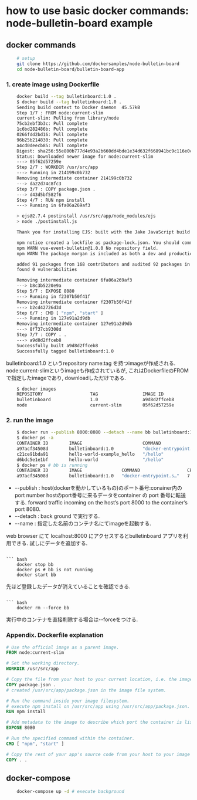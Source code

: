 # how to use basic docker commands: node-bulletin-board example

## docker commands

``` bash
    # setup
    git clone https://github.com/dockersamples/node-bulletin-board
    cd node-bulletin-board/bulletin-board-app
```

### 1. create image using Dockerfile

``` bash
    docker build --tag bulletinboard:1.0 .
    $ docker build --tag bulletinboard:1.0 .
    Sending build context to Docker daemon  45.57kB
    Step 1/7 : FROM node:current-slim
    current-slim: Pulling from library/node
    75cb2ebf3b3c: Pull complete 
    1c6bd282486b: Pull complete 
    0266fdd2bd16: Pull complete 
    96b25b214830: Pull complete 
    a4cd0deecb85: Pull complete 
    Digest: sha256:55e800b777d4e93a2b660dd4bde1e34d632f668941bc9c116e0ca7857c2ae6c9
    Status: Downloaded newer image for node:current-slim
    ---> 05f62d57259e
    Step 2/7 : WORKDIR /usr/src/app
    ---> Running in 214199c0b732
    Removing intermediate container 214199c0b732
    ---> da22d74c8fc3
    Step 3/7 : COPY package.json .
    ---> d43d5bf582f6
    Step 4/7 : RUN npm install
    ---> Running in 6fa06a269af3

    > ejs@2.7.4 postinstall /usr/src/app/node_modules/ejs
    > node ./postinstall.js

    Thank you for installing EJS: built with the Jake JavaScript build tool (https://jakejs.com/)

    npm notice created a lockfile as package-lock.json. You should commit this file.
    npm WARN vue-event-bulletin@1.0.0 No repository field.
    npm WARN The package morgan is included as both a dev and production dependency.

    added 91 packages from 168 contributors and audited 92 packages in 10.959s
    found 0 vulnerabilities

    Removing intermediate container 6fa06a269af3
    ---> b8c3b5220e9a
    Step 5/7 : EXPOSE 8080
    ---> Running in f2307b50f41f
    Removing intermediate container f2307b50f41f
    ---> b2cd42726d3d
    Step 6/7 : CMD [ "npm", "start" ]
    ---> Running in 127e91a2d9db
    Removing intermediate container 127e91a2d9db
    ---> 8f737cb9308d
    Step 7/7 : COPY . .
    ---> a9d8d2ffceb8
    Successfully built a9d8d2ffceb8
    Successfully tagged bulletinboard:1.0
```

bulletinboard:1.0 というrepository name:tag を持つimageが作成される.
node:current-slimというimageも作成されているが, これはDockerfileのFROMで指定したimageであり, 
downloadしただけである.

``` bash
    $ docker images
    REPOSITORY                  TAG                 IMAGE ID            CREATED              SIZE
    bulletinboard               1.0                 a9d8d2ffceb8        About a minute ago   183MB
    node                        current-slim        05f62d57259e        32 hours ago         167MB
```

### 2. run the image

``` bash
    $ docker run --publish 8000:8080 --detach --name bb bulletinboard:1.0
    $ docker ps -a
    CONTAINER ID        IMAGE                       COMMAND                  CREATED             STATUS                      PORTS                    NAMES
    a97acf34508d        bulletinboard:1.0           "docker-entrypoint.s…"   7 minutes ago       Up 7 minutes                0.0.0.0:8000->8080/tcp   bb
    c21ce91bda91        hello-world-example_hello   "/hello"                 26 minutes ago      Exited (0) 25 minutes ago                            hello-world-example_hello_1
    d6bdc5e1e1bf        hello-world                 "/hello"                 28 minutes ago      Exited (0) 27 minutes ago                            adoring_jones
    $ docker ps # bb is running
    CONTAINER ID        IMAGE               COMMAND                  CREATED             STATUS              PORTS                    NAMES
    a97acf34508d        bulletinboard:1.0   "docker-entrypoint.s…"   7 minutes ago       Up 7 minutes        0.0.0.0:8000->8080/tcp   bb
```

- --publish : host(dockerを動かしているもの)のポート番号:conainer内のport number hostのport番号に来るデータをcontainer の port 番号に転送する. forward traffic incoming on the host’s port 8000 to the container’s port 8080.
- --detach : back ground で実行する.
- --name : 指定した名前のコンテナ名にてimageを起動する.

web browser にて localhost:8000 にアクセスするとbulletinboard アプリを利用できる.
試しにデータを追加する.

``` 3. stop and run the container 

``` bash
    docker stop bb
    docker ps # bb is not running
    docker start bb
```

先ほど登録したデータが消えていることを確認できる.

``` 4. remove the container

``` bash
    docker rm --force bb
```

実行中のコンテナを直接削除する場合は--forceをつける.

### Appendix. Dockerfile explanation

``` Dockerfile
# Use the official image as a parent image.
FROM node:current-slim

# Set the working directory.
WORKDIR /usr/src/app

# Copy the file from your host to your current location, i.e. the image file system's /usr/src/app
COPY package.json .
# created /usr/src/app/package.json in the image file system.

# Run the command inside your image filesystem.
# execute npm install on /usr/src/app using /usr/src/app/package.json.
RUN npm install

# Add metadata to the image to describe which port the container is listening on at runtime.
EXPOSE 8080

# Run the specified command within the container.
CMD [ "npm", "start" ]

# Copy the rest of your app's source code from your host to your image filesystem.
COPY . .
```

## docker-compose

``` bash
    docker-compose up -d # execute background
```
